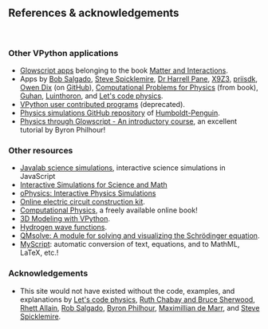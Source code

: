## References &amp; acknowledgements
<div class="header_line"><br/></div>

### Other VPython applications

- [Glowscript apps](https://www.glowscript.org/#/user/matterandinteractions/folder/matterandinteractions/) belonging to the book [Matter and Interactions](https://matterandinteractions.org/).
- Apps by [Bob Salgado](https://www.glowscript.org/#/user/Rob_Salgado/folder/My_Programs/), 
  [Steve Spicklemire](https://www.glowscript.org/#/user/spicklemire/), [Dr Harrell Pane](https://www.glowscript.org/#/user/dr.harrell.pane/), 
  [X9Z3](https://glowscript.org/#/user/X9Z3/folder/X9Z3Publications/), [priisdk](https://glowscript.org/#/user/priisdk/),
  [Owen Dix](https://glowscript.org/#/user/owendix/folder/Interactives/) (on [GitHub](https://github.com/owendix)),
  [Computational Problems for Physics](https://sites.science.oregonstate.edu/~landaur/Books/Problems/Codes/) (from book),
  [Guhan](https://glowscript.org/#/user/Guhan/folder/MyPrograms/), [Luinthoron](https://www.glowscript.org/#/user/Luinthoron/), and
  [Let&apos;s code physics](https://www.glowscript.org/#/user/wlane/).
- [VPython user contributed programs](https://vpython.org/contents/contributed.html) (deprecated).
- [Physics simulations GitHub repository](https://github.com/Humboldt-Penguin/Physics_Simulations) of [Humboldt-Penguin](https://github.com/Humboldt-Penguin/).
- [Physics through Glowscript - An introductory course](https://bphilhour.trinket.io/physics-through-glowscript-an-introductory-course), an excellent tutorial by Byron Philhour!

### Other resources

- [Javalab science simulations](https://javalab.org/en/), interactive science simulations in JavaScript
- [Interactive Simulations for Science and Math](https://phet.colorado.edu/)
- [oPhysics: Interactive Physics Simulations](https://www.ophysics.com/)
- [Online electric circuit construction kit](https://phet.colorado.edu/sims/html/circuit-construction-kit-ac/latest/circuit-construction-kit-ac_all.html).
- [Computational Physics](https://github.com/rubinhlandau/CompPhysicsNotebooks/blob/master/CP01.ipynb), a freely available online book!
- [3D Modeling with VPython](https://rsehosting.reading.ac.uk/courses/py3d-basic/).
- [Hydrogen wave functions](https://github.com/ssebastianmag/hydrogen-wavefunctions).
- [QMsolve: A module for solving and visualizing the Schrödinger equation](https://github.com/quantum-visualizations/qmsolve).
- [MyScript](https://webdemo.myscript.com/): automatic conversion of text, equations, and to MathML, LaTeX, etc.!

### Acknowledgements

- This site would not have existed without the code, examples, and 
  explanations by [Let&apos;s code physics](https://www.youtube.com/@LetsCodePhysics),
  [Ruth Chabay and Bruce Sherwood](https://www.aapt.org/aboutaapt/Chabay_Sherwood_2014-Halliday-Resnick-Award.cfm), [Rhett Allain](https://en.wikipedia.org/wiki/Rhett_Allain), [Rob Salgado](https://www.linkedin.com/in/robertobsalgado), 
  [Byron Philhour](https://bphilhour.trinket.io/physics-through-glowscript-an-introductory-course), 
  [Maximillian de Marr](https://glowscript.org/#/user/X9Z3/), 
  and [Steve Spicklemire](https://github.com/sspickle).
